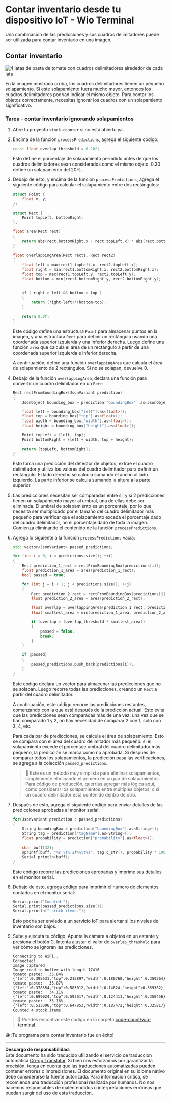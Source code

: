 <!--
CO_OP_TRANSLATOR_METADATA:
{
  "original_hash": "0b2ae20b0fc8e73c9598dea937cac038",
  "translation_date": "2025-08-26T14:02:47+00:00",
  "source_file": "5-retail/lessons/2-check-stock-device/wio-terminal-count-stock.md",
  "language_code": "es"
}
-->
# Contar inventario desde tu dispositivo IoT - Wio Terminal

Una combinación de las predicciones y sus cuadros delimitadores puede ser utilizada para contar inventario en una imagen.

## Contar inventario

![4 latas de pasta de tomate con cuadros delimitadores alrededor de cada lata](../../../../../translated_images/rpi-stock-with-bounding-boxes.b5540e2ecb7cd49f1271828d3be412671d950e87625c5597ea97c90f11e01097.es.jpg)

En la imagen mostrada arriba, los cuadros delimitadores tienen un pequeño solapamiento. Si este solapamiento fuera mucho mayor, entonces los cuadros delimitadores podrían indicar el mismo objeto. Para contar los objetos correctamente, necesitas ignorar los cuadros con un solapamiento significativo.

### Tarea - contar inventario ignorando solapamientos

1. Abre tu proyecto `stock-counter` si no está abierto ya.

1. Encima de la función `processPredictions`, agrega el siguiente código:

    ```cpp
    const float overlap_threshold = 0.20f;
    ```

    Esto define el porcentaje de solapamiento permitido antes de que los cuadros delimitadores sean considerados como el mismo objeto. 0.20 define un solapamiento del 20%.

1. Debajo de esto, y encima de la función `processPredictions`, agrega el siguiente código para calcular el solapamiento entre dos rectángulos:

    ```cpp
    struct Point {
        float x, y;
    };

    struct Rect {
        Point topLeft, bottomRight;
    };

    float area(Rect rect)
    {
        return abs(rect.bottomRight.x - rect.topLeft.x) * abs(rect.bottomRight.y - rect.topLeft.y);
    }
     
    float overlappingArea(Rect rect1, Rect rect2)
    {
        float left = max(rect1.topLeft.x, rect2.topLeft.x);
        float right = min(rect1.bottomRight.x, rect2.bottomRight.x);
        float top = max(rect1.topLeft.y, rect2.topLeft.y);
        float bottom = min(rect1.bottomRight.y, rect2.bottomRight.y);
    
    
        if ( right > left && bottom > top )
        {
            return (right-left)*(bottom-top);
        }
        
        return 0.0f;
    }
    ```

    Este código define una estructura `Point` para almacenar puntos en la imagen, y una estructura `Rect` para definir un rectángulo usando una coordenada superior izquierda y una inferior derecha. Luego define una función `area` que calcula el área de un rectángulo a partir de una coordenada superior izquierda e inferior derecha.

    A continuación, define una función `overlappingArea` que calcula el área de solapamiento de 2 rectángulos. Si no se solapan, devuelve 0.

1. Debajo de la función `overlappingArea`, declara una función para convertir un cuadro delimitador en un `Rect`:

    ```cpp
    Rect rectFromBoundingBox(JsonVariant prediction)
    {
        JsonObject bounding_box = prediction["boundingBox"].as<JsonObject>();
    
        float left = bounding_box["left"].as<float>();
        float top = bounding_box["top"].as<float>();
        float width = bounding_box["width"].as<float>();
        float height = bounding_box["height"].as<float>();
    
        Point topLeft = {left, top};
        Point bottomRight = {left + width, top + height};
    
        return {topLeft, bottomRight};
    }
    ```

    Esto toma una predicción del detector de objetos, extrae el cuadro delimitador y utiliza los valores del cuadro delimitador para definir un rectángulo. El lado derecho se calcula sumando el ancho al lado izquierdo. La parte inferior se calcula sumando la altura a la parte superior.

1. Las predicciones necesitan ser comparadas entre sí, y si 2 predicciones tienen un solapamiento mayor al umbral, una de ellas debe ser eliminada. El umbral de solapamiento es un porcentaje, por lo que necesita ser multiplicado por el tamaño del cuadro delimitador más pequeño para verificar que el solapamiento exceda el porcentaje dado del cuadro delimitador, no el porcentaje dado de toda la imagen. Comienza eliminando el contenido de la función `processPredictions`.

1. Agrega lo siguiente a la función `processPredictions` vacía:

    ```cpp
    std::vector<JsonVariant> passed_predictions;

    for (int i = 0; i < predictions.size(); ++i)
    {
        Rect prediction_1_rect = rectFromBoundingBox(predictions[i]);
        float prediction_1_area = area(prediction_1_rect);
        bool passed = true;

        for (int j = i + 1; j < predictions.size(); ++j)
        {
            Rect prediction_2_rect = rectFromBoundingBox(predictions[j]);
            float prediction_2_area = area(prediction_2_rect);

            float overlap = overlappingArea(prediction_1_rect, prediction_2_rect);
            float smallest_area = min(prediction_1_area, prediction_2_area);

            if (overlap > (overlap_threshold * smallest_area))
            {
                passed = false;
                break;
            }
        }

        if (passed)
        {
            passed_predictions.push_back(predictions[i]);
        }
    }
    ```

    Este código declara un vector para almacenar las predicciones que no se solapan. Luego recorre todas las predicciones, creando un `Rect` a partir del cuadro delimitador.

    A continuación, este código recorre las predicciones restantes, comenzando con la que está después de la predicción actual. Esto evita que las predicciones sean comparadas más de una vez: una vez que se han comparado 1 y 2, no hay necesidad de comparar 2 con 1, solo con 3, 4, etc.

    Para cada par de predicciones, se calcula el área de solapamiento. Esto se compara con el área del cuadro delimitador más pequeño: si el solapamiento excede el porcentaje umbral del cuadro delimitador más pequeño, la predicción se marca como no aprobada. Si después de comparar todos los solapamientos, la predicción pasa las verificaciones, se agrega a la colección `passed_predictions`.

    > 💁 Este es un método muy simplista para eliminar solapamientos, simplemente eliminando el primero en un par de solapamientos. Para código de producción, querrías agregar más lógica aquí, como considerar los solapamientos entre múltiples objetos, o si un cuadro delimitador está contenido dentro de otro.

1. Después de esto, agrega el siguiente código para enviar detalles de las predicciones aprobadas al monitor serial:

    ```cpp
    for(JsonVariant prediction : passed_predictions)
    {
        String boundingBox = prediction["boundingBox"].as<String>();
        String tag = prediction["tagName"].as<String>();
        float probability = prediction["probability"].as<float>();

        char buff[32];
        sprintf(buff, "%s:\t%.2f%%\t%s", tag.c_str(), probability * 100.0, boundingBox.c_str());
        Serial.println(buff);
    }
    ```

    Este código recorre las predicciones aprobadas y imprime sus detalles en el monitor serial.

1. Debajo de esto, agrega código para imprimir el número de elementos contados en el monitor serial:

    ```cpp
    Serial.print("Counted ");
    Serial.print(passed_predictions.size());
    Serial.println(" stock items.");
    ```

    Esto podría ser enviado a un servicio IoT para alertar si los niveles de inventario son bajos.

1. Sube y ejecuta tu código. Apunta la cámara a objetos en un estante y presiona el botón C. Intenta ajustar el valor de `overlap_threshold` para ver cómo se ignoran las predicciones.

    ```output
    Connecting to WiFi..
    Connected!
    Image captured
    Image read to buffer with length 17416
    tomato paste:   35.84%  {"left":0.395631,"top":0.215897,"width":0.180768,"height":0.359364}
    tomato paste:   35.87%  {"left":0.378554,"top":0.583012,"width":0.14824,"height":0.359382}
    tomato paste:   34.11%  {"left":0.699024,"top":0.592617,"width":0.124411,"height":0.350456}
    tomato paste:   35.16%  {"left":0.513006,"top":0.647853,"width":0.187472,"height":0.325817}
    Counted 4 stock items.
    ```

> 💁 Puedes encontrar este código en la carpeta [code-count/wio-terminal](../../../../../5-retail/lessons/2-check-stock-device/code-count/wio-terminal).

😀 ¡Tu programa para contar inventario fue un éxito!

---

**Descargo de responsabilidad**:  
Este documento ha sido traducido utilizando el servicio de traducción automática [Co-op Translator](https://github.com/Azure/co-op-translator). Si bien nos esforzamos por garantizar la precisión, tenga en cuenta que las traducciones automatizadas pueden contener errores o imprecisiones. El documento original en su idioma nativo debe considerarse la fuente autorizada. Para información crítica, se recomienda una traducción profesional realizada por humanos. No nos hacemos responsables de malentendidos o interpretaciones erróneas que puedan surgir del uso de esta traducción.
